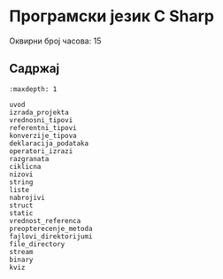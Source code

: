 # Програмски језик C Sharp

Оквирни број часова: 15

## Садржај

```{toctree}
:maxdepth: 1

uvod
izrada_projekta
vrednosni_tipovi
referentni_tipovi
konverzije_tipova
deklaracija_podataka
operatori_izrazi
razgranata
ciklicna
nizovi
string
liste
nabrojivi
struct
static
vrednost_referenca
preopterecenje_metoda
fajlovi_direktorijumi
file_directory
stream
binary
kviz
```
